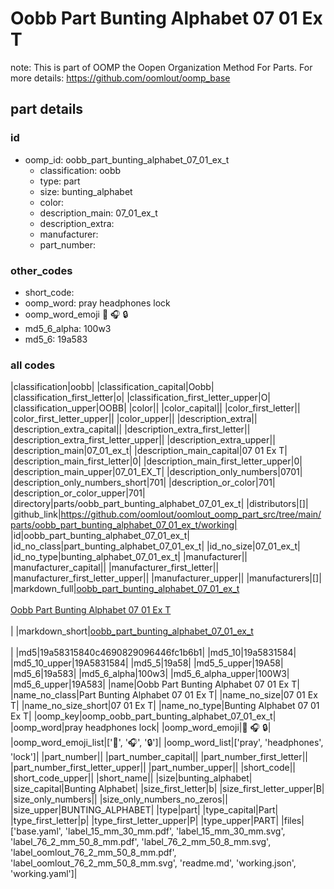 # Oobb Part Bunting Alphabet 07 01 Ex T  

note: This is part of OOMP the Oopen Organization Method For Parts. For more details: https://github.com/oomlout/oomp_base

##  part details





### id
* oomp_id: oobb_part_bunting_alphabet_07_01_ex_t
  * classification: oobb
  * type: part
  * size: bunting_alphabet
  * color: 
  * description_main: 07_01_ex_t
  * description_extra: 
  * manufacturer: 
  * part_number: 

### other_codes
* short_code: 
* oomp_word: pray headphones lock
* oomp_word_emoji :pray: :headphones: :lock:
* md5_6_alpha: 100w3
* md5_6: 19a583

### all codes 
|classification|oobb|
|classification_capital|Oobb|
|classification_first_letter|o|
|classification_first_letter_upper|O|
|classification_upper|OOBB|
|color||
|color_capital||
|color_first_letter||
|color_first_letter_upper||
|color_upper||
|description_extra||
|description_extra_capital||
|description_extra_first_letter||
|description_extra_first_letter_upper||
|description_extra_upper||
|description_main|07_01_ex_t|
|description_main_capital|07 01 Ex T|
|description_main_first_letter|0|
|description_main_first_letter_upper|0|
|description_main_upper|07_01_EX_T|
|description_only_numbers|0701|
|description_only_numbers_short|701|
|description_or_color|701|
|description_or_color_upper|701|
|directory|parts/oobb_part_bunting_alphabet_07_01_ex_t|
|distributors|[]|
|github_link|https://github.com/oomlout/oomlout_oomp_part_src/tree/main/parts/oobb_part_bunting_alphabet_07_01_ex_t/working|
|id|oobb_part_bunting_alphabet_07_01_ex_t|
|id_no_class|part_bunting_alphabet_07_01_ex_t|
|id_no_size|07_01_ex_t|
|id_no_type|bunting_alphabet_07_01_ex_t|
|manufacturer||
|manufacturer_capital||
|manufacturer_first_letter||
|manufacturer_first_letter_upper||
|manufacturer_upper||
|manufacturers|[]|
|markdown_full|[oobb_part_bunting_alphabet_07_01_ex_t](https://github.com/oomlout/oomlout_oomp_part_src/tree/main/parts/oobb_part_bunting_alphabet_07_01_ex_t/working)<br>[](https://github.com/oomlout/oomlout_oomp_part_src/tree/main/parts/oobb_part_bunting_alphabet_07_01_ex_t/working)<br>[Oobb Part Bunting Alphabet 07 01 Ex T](https://github.com/oomlout/oomlout_oomp_part_src/tree/main/parts/oobb_part_bunting_alphabet_07_01_ex_t/working)<br><br>|
|markdown_short|[oobb_part_bunting_alphabet_07_01_ex_t](https://github.com/oomlout/oomlout_oomp_part_src/tree/main/parts/oobb_part_bunting_alphabet_07_01_ex_t/working)<br><br>|
|md5|19a58315840c4690829096446fc1b6b1|
|md5_10|19a5831584|
|md5_10_upper|19A5831584|
|md5_5|19a58|
|md5_5_upper|19A58|
|md5_6|19a583|
|md5_6_alpha|100w3|
|md5_6_alpha_upper|100W3|
|md5_6_upper|19A583|
|name|Oobb Part Bunting Alphabet 07 01 Ex T|
|name_no_class|Part Bunting Alphabet 07 01 Ex T|
|name_no_size|07 01 Ex T|
|name_no_size_short|07 01 Ex T|
|name_no_type|Bunting Alphabet 07 01 Ex T|
|oomp_key|oomp_oobb_part_bunting_alphabet_07_01_ex_t|
|oomp_word|pray headphones lock|
|oomp_word_emoji|:pray: :headphones: :lock:|
|oomp_word_emoji_list|[':pray:', ':headphones:', ':lock:']|
|oomp_word_list|['pray', 'headphones', 'lock']|
|part_number||
|part_number_capital||
|part_number_first_letter||
|part_number_first_letter_upper||
|part_number_upper||
|short_code||
|short_code_upper||
|short_name||
|size|bunting_alphabet|
|size_capital|Bunting Alphabet|
|size_first_letter|b|
|size_first_letter_upper|B|
|size_only_numbers||
|size_only_numbers_no_zeros||
|size_upper|BUNTING_ALPHABET|
|type|part|
|type_capital|Part|
|type_first_letter|p|
|type_first_letter_upper|P|
|type_upper|PART|
|files|['base.yaml', 'label_15_mm_30_mm.pdf', 'label_15_mm_30_mm.svg', 'label_76_2_mm_50_8_mm.pdf', 'label_76_2_mm_50_8_mm.svg', 'label_oomlout_76_2_mm_50_8_mm.pdf', 'label_oomlout_76_2_mm_50_8_mm.svg', 'readme.md', 'working.json', 'working.yaml']|
